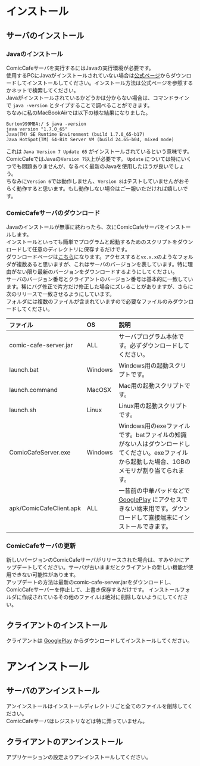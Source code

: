 # インストール


## サーバのインストール
### Javaのインストール
ComicCafeサーバを実行するにはJavaの実行環境が必要です。  
使用するPCにJavaがインストールされていない場合は[公式ページ](https://java.com/download/)からダウンロードしてインストールしてください。インストール方法は公式ページを参照するかネットで検索してください。  
Javaがインストールされているかどうかは分からない場合は、コマンドラインで `java -version` とタイプすることで調べることができます。  
ちなみに私のMacBookAirでは以下の様な結果になりました。

    Burton999MBA:/ $ java -version
    java version "1.7.0_65"
    Java(TM) SE Runtime Environment (build 1.7.0_65-b17)
    Java HotSpot(TM) 64-Bit Server VM (build 24.65-b04, mixed mode)

これは `Java Version 7 Update 65` がインストールされているという意味です。  
ComicCafeではJavaの`Version 7`以上が必要です。 `Update` については特にいくつでも問題ありませんが、なるべく最新のJavaを使用したほうが良いでしょう。  
ちなみに`Version 6`では動作しません、`Version 8`はテストしていませんがおそらく動作すると思います。もし動作しない場合はご一報いただければ嬉しいです。

### ComicCafeサーバのダウンロード
Javaのインストールが無事に終わったら、次にComicCafeサーバをインストールします。  
インストールといっても簡単でプログラムと起動するためのスクリプトをダウンロードして任意のディレクトリに保存するだけです。  
ダウンロードページは[こちら](https://box.yahoo.co.jp/guest/viewer?sid=box-l-x72s75qsq7lhxe6c5j76x6dmiu-1001&uniqid=b62bb530-12a5-4564-b28d-f2385c51bdfe)になります。アクセスすると`vx.x.x`のようなフォルダが複数あると思いますが、これはサーバのバージョンを表しています。特に理由がない限り最新のバージョンをダウンロードするようにしてください。  
サーバのバージョン番号とクライアントのバージョン番号は基本的に一致しています。稀にバグ修正で片方だけ修正した場合にズレることがありますが、さらに次のリリースで一致させるようにしています。  
フォルダには複数のファイルが含まれていますので必要なファイルのみダウンロードしてください。

|ファイル|OS|説明|
|:-----------|:------------|:------------|
|comic-cafe-server.jar|ALL|サーバプログラム本体です。必ずダウンロードしてください。|
|launch.bat|Windows|Windows用の起動スクリプトです。|
|launch.command|MacOSX|Mac用の起動スクリプトです。|
|launch.sh|Linux|Linux用の起動スクリプトです。|
|ComicCafeServer.exe|Windows|Windows用のexeファイルです。batファイルの知識がない人はダウンロードしてください。exeファイルから起動した場合、1GBのメモリが割り当てられます。|
|apk/ComicCafeClient.apk|ALL|一昔前の中華パッドなどで [GooglePlay](https://play.google.com/store/apps/details?id=com.burton999.cc.client) にアクセスできない端末用です。ダウンロードして直接端末にインストールできます。|

### ComicCafeサーバの更新
新しいバージョンのComicCafeサーバがリリースされた場合は、すみやかにアップデートしてください。サーバが古いままだとクライアントの新しい機能が使用できない可能性があります。  
アップデートの方法は最新のcomic-cafe-server.jarをダウンロードし、ComicCafeサーバーを停止して、上書き保存するだけです。
インストールフォルダに作成されているその他のファイルは絶対に削除しないようにしてください。


## クライアントのインストール
クライアントは [GooglePlay](https://play.google.com/store/apps/details?id=com.burton999.cc.client) からダウンロードしてインストールしてください。  

# アンインストール


## サーバのアンインストール
アンインストールはインストールディレクトリごと全てのファイルを削除してください。  
ComicCafeサーバはレジストリなどは特に弄っていません。

## クライアントのアンインストール
アプリケーションの設定よりアンインストールしてください。



